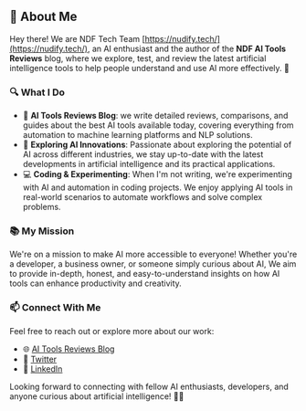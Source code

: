 ## 👋 About Me

Hey there! We are NDF Tech Team [https://nudify.tech/](https://nudify.tech/), an AI enthusiast and the author of the **NDF AI Tools Reviews** blog, where we explore, test, and review the latest artificial intelligence tools to help people understand and use AI more effectively. 🚀

### 🔍 What I Do

- 📝 **AI Tools Reviews Blog**: we write detailed reviews, comparisons, and guides about the best AI tools available today, covering everything from automation to machine learning platforms and NLP solutions.
- 🤖 **Exploring AI Innovations**: Passionate about exploring the potential of AI across different industries, we stay up-to-date with the latest developments in artificial intelligence and its practical applications.
- 💻 **Coding & Experimenting**: When I'm not writing, we're experimenting with AI and automation in coding projects. We enjoy applying AI tools in real-world scenarios to automate workflows and solve complex problems.

### 📚 My Mission

We're on a mission to make AI more accessible to everyone! Whether you're a developer, a business owner, or someone simply curious about AI, We aim to provide in-depth, honest, and easy-to-understand insights on how AI tools can enhance productivity and creativity.

### 📫 Connect With Me

Feel free to reach out or explore more about our work:

- 🌐 [AI Tools Reviews Blog](https://nudify.tech)
- 💬 [Twitter](https://twitter.com/Outsours_IT)
- 💼 [LinkedIn](https://www.linkedin.com/company/ndf-tech/)

Looking forward to connecting with fellow AI enthusiasts, developers, and anyone curious about artificial intelligence! 🤖✨
